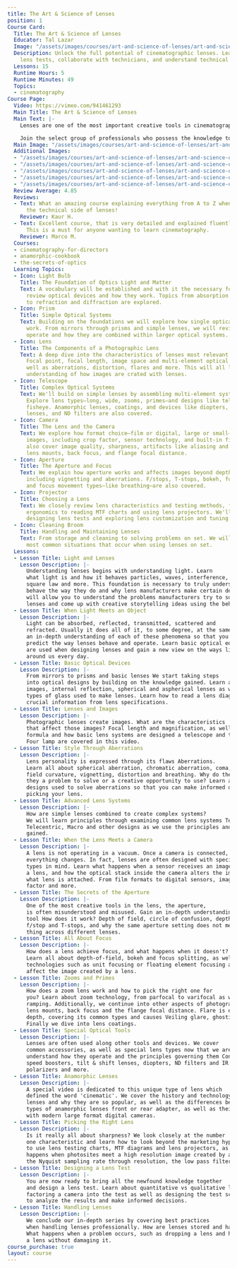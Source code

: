 ```yaml
---
title: The Art & Science of Lenses
position: 1
Course Card:
  Title: The Art & Science of Lenses
  Educator: Tal Lazar
  Image: "/assets/images/courses/art-and-science-of-lenses/art-and-science-of-lenses.jpg"
  Description: Unlock the full potential of cinematographic lenses. Learn to design
    lens tests, collaborate with technicians, and understand technical specifications.
  Lessons: 15
  Runtime Hours: 5
  Runtime Minutes: 49
  Topics:
  - cinematography
Course Page:
  Video: https://vimeo.com/941461293
  Main Title: The Art & Science of Lenses
  Main Text: |-
    Lenses are one of the most important creative tools in cinematography. They are shrouded in mystery and most of their potential often remains unused.

    Join the select group of professionals who possess the knowledge to use lenses to their full potential. Learn the foundations of optics and gain the ability to design lens tests, collaborate with technicians and understand technical specifications.
  Main Image: "/assets/images/courses/art-and-science-of-lenses/art-and-science-of-lenses-1.jpg"
  Additional Images:
  - "/assets/images/courses/art-and-science-of-lenses/art-and-science-of-lenses-2.jpg"
  - "/assets/images/courses/art-and-science-of-lenses/art-and-science-of-lenses-3.jpg"
  - "/assets/images/courses/art-and-science-of-lenses/art-and-science-of-lenses-4.jpg"
  - "/assets/images/courses/art-and-science-of-lenses/art-and-science-of-lenses-5.jpg"
  - "/assets/images/courses/art-and-science-of-lenses/art-and-science-of-lenses-6.jpg"
  Review Average: 4.85
  Reviews:
  - Text: What an amazing course explaining everything from A to Z when it comes to
      the technical side of lenses!
    Reviewer: Kaur H.
  - Text: Excellent course, that is very detailed and explained fluently, on lenses.
      This is a must for anyone wanting to learn cinematography.
    Reviewer: Marco M.
  Courses:
  - cinematography-for-directors
  - anamorphic-cookbook
  - the-secrets-of-optics
  Learning Topics:
  - Icon: Light Bulb
    Title: The Foundation of Optics Light and Matter
    Text: A vocabulary will be established and with it the necessary foundation to
      review optical devices and how they work. Topics from absorption and reflection
      to refraction and diffraction are explored.
  - Icon: Prism
    Title: Simple Optical Systems
    Text: Building on the foundations we will explore how single optical elements
      work. From mirrors through prisms and simple lenses, we will review how they
      operate and how they are combined within larger optical systems.
  - Icon: Lens
    Title: The Components of a Photographic Lens
    Text: A deep dive into the characteristics of lenses most relevant for photography.
      Focal point, focal length, image space and multi-element optical systems, as
      well as aberrations, distortion, flares and more. This will all lead to a deep
      understanding of how images are crated with lenses.
  - Icon: Telescope
    Title: Complex Optical Systems
    Text: We'll build on simple lenses by assembling multi-element systems like telescopes.
      Explore lens types—long, wide, zooms, primes—and designs like telephoto, macro,
      fisheye. Anamorphic lenses, coatings, and devices like diopters, tilt-shift
      lenses, and ND filters are also covered.
  - Icon: Camera
    Title: The Lens and the Camera
    Text: We explore how format choice—film or digital, large or small—affects lens
      images, including crop factor, sensor technology, and built-in filters. We'll
      also cover image quality, sharpness, artifacts like aliasing and moiré, plus
      lens mounts, back focus, and flange focal distance.
  - Icon: Aperture
    Title: The Aperture and Focus
    Text: We explain how aperture works and affects images beyond depth of field,
      including vignetting and aberrations. F/stops, T-stops, bokeh, focus calculations,
      and focus movement types—like breathing—are also covered.
  - Icon: Projector
    Title: Choosing a Lens
    Text: We closely review lens characteristics and testing methods, from physical
      ergonomics to reading MTF charts and using lens projectors. We'll also cover
      designing lens tests and exploring lens customization and tuning.
  - Icon: Cleaning Broom
    Title: Handling and Maintaining Lenses
    Text: From storage and cleaning to solving problems on set. We will review the
      most common situations that occur when using lenses on set.
  Lessons:
  - Lesson Title: Light and Lenses
    Lesson Description: |-
      Understanding lenses begins with understanding light. Learn
      what light is and how it behaves particles, waves, interference, the inverse
      square law and more. This foundation is necessary to truly understand why lenses
      behave the way they do and why lens manufacturers make certain decisions. It
      will allow you to understand the problems manufacturers try to solve when creating
      lenses and come up with creative storytelling ideas using the behavior of light.
  - Lesson Title: When Light Meets an Object
    Lesson Description: |-
      Light can be absorbed, reflected, transmitted, scattered and
      refracted. Usually it does all of it, to some degree, at the same time. Gain
      an in-depth understanding of each of these phenomena so that you can better
      predict the way lenses behave and operate. Learn basic optical equations which
      are used when designing lenses and gain a new view on the ways light behaves
      around us every day.
  - Lesson Title: Basic Optical Devices
    Lesson Description: |-
      From mirrors to prisms and basic lenses We start taking steps
      into optical designs by building on the knowledge gained. Learn about virtual
      images, internal reflection, spherical and aspherical lenses as well as the
      types of glass used to make lenses. Learn how to read a lens diagram and extract
      crucial information from lens specifications.
  - Lesson Title: Lenses and Images
    Lesson Description: |-
      Photographic lenses create images. What are the characteristics
      that affect those images? Focal length and magnification, as well as the gauss
      formula and how basic lens systems are designed a telescope and the Leko Source
      Four lamp are covered in this video.
  - Lesson Title: Style Through Aberrations
    Lesson Description: |-
      Lens personality is expressed through its flaws Aberrations.
      Learn all about spherical aberration, chromatic aberration, coma, astigmatism,
      field curvature, vignetting, distortion and breathing. Why do they occur? Are
      they a problem to solve or a creative opportunity to use? Learn about optical
      designs used to solve aberrations so that you can make informed decisions when
      picking your lens.
  - Lesson Title: Advanced Lens Systems
    Lesson Description: |-
      How are simple lenses combined to create complex systems?
      We will learn principles through examining common lens systems Telephoto, Retrofocus,
      Telecentric, Macro and other designs as we use the principles and vocabulary
      gained.
  - Lesson Title: When the Lens Meets a Camera
    Lesson Description: |-
      A lens is not operating in a vacuum. Once a camera is connected,
      everything changes. In fact, lenses are often designed with specific camera
      types in mind. Learn what happens when a sensor receives an image created by
      a lens, and how the optical stack inside the camera alters the image, no matter
      what lens is attached. From film formats to digital sensors, image circle, crop
      factor and more.
  - Lesson Title: The Secrets of the Aperture
    Lesson Description: |-
      One of the most creative tools in the lens, the aperture,
      is often misunderstood and misused. Gain an in-depth understanding of this unique
      tool How does it work? Depth of field, circle of confusion, depth of focus,
      f/stop and T-stops, and why the same aperture setting does not mean the same
      thing across different lenses.
  - Lesson Title: All About Focus
    Lesson Description: |-
      How does a lens achieve focus, and what happens when it doesn't?
      Learn all about depth-of-field, bokeh and focus splitting, as well as focusing
      technologies such as unit focusing or floating element focusing and how they
      affect the image created by a lens.
  - Lesson Title: Zooms and Primes
    Lesson Description: |-
      How does a zoom lens work and how to pick the right one for
      you? Learn about zoom technology, from parfocal to varifocal as well as aperture
      ramping. Additionally, we continue into other aspects of photographic lenses
      lens mounts, back focus and the flange focal distance. Flare is examined in
      depth, covering its common types and causes Veiling glare, ghosting, and narcissism.
      Finally we dive into lens coatings.
  - Lesson Title: Special Optical Tools
    Lesson Description: |-
      Lenses are often used along other tools and devices. We cover
      common accessories, as well as special lens types now that we are able to truly
      understand how they operate and the principles governing them Converters, extenders,
      speed boosters, tilt & shift lenses, diopters, ND filters and IR pollution,
      polarizers and more.
  - Lesson Title: Anamorphic Lenses
    Lesson Description: |-
      A special video is dedicated to this unique type of lens which
      defined the word 'cinematic'. We cover the history and technology of anamorphic
      lenses and why they are so popular, as well as the differences between the different
      types of anamorphic lenses front or rear adapter, as well as their combination
      with modern large format digital cameras.
  - Lesson Title: Picking the Right Lens
    Lesson Description: |-
      Is it really all about sharpness? We look closely at the number
      one characteristic and learn how to look beyond the marketing hypes. Learn how
      to use lens testing charts, MTF diagrams and lens projectors, as well as what
      happens when photosites meet a high resolution image created by a lens. From
      the Nyquist sampling rate through resolution, the low pass filter and much more.
  - Lesson Title: Designing a Lens Test
    Lesson Description: |-
      You are now ready to bring all the newfound knowledge together
      and design a lens test. Learn about quantitative vs qualitative lens testing,
      factoring a camera into the test as well as designing the test scene. Learn
      to analyze the results and make informed decisions.
  - Lesson Title: Handling Lenses
    Lesson Description: |-
      We conclude our in-depth series by covering best practices
      when handling lenses professionally. How are lenses stored and handled on set?
      What happens when a problem occurs, such as dropping a lens and how to clean
      a lens without damaging it.
course_purchase: true
layout: course
---
```


